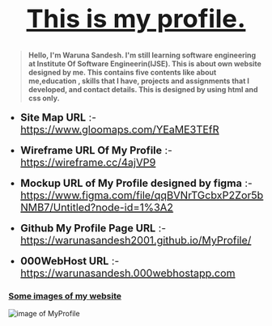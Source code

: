 <h1 style="text-align: center; font-size: 50px"><u>This is my profile.</u></h1>

> #### Hello, I'm Waruna Sandesh. I'm still learning software engineering at Institute Of Software Engineerin(IJSE). This is about own website designed by me. This contains five contents like about me,education , skills that I have, projects and assignments that I developed, and contact details. This is designed by using html and css only.


<ul>
<li style="font-size: 20px"><b>Site Map URL</b> :- <a href="https://www.gloomaps.com/YEaME3TEfR" target="_blank">https://www.gloomaps.com/YEaME3TEfR</a></li>
<br>
<li style="font-size: 20px"><b>Wireframe URL Of My Profile</b> :- <a href="https://wireframe.cc/4ajVP9" target="_blank">https://wireframe.cc/4ajVP9</a></li>
<br>
<li style="font-size: 20px"><b>Mockup URL of My Profile designed by figma</b> :- <a href="https://www.figma.com/file/qqBVNrTGcbxP2Zor5bNMB7/Untitled?node-id=1%3A2" target="_blank">https://www.figma.com/file/qqBVNrTGcbxP2Zor5bNMB7/Untitled?node-id=1%3A2</a></li>
<br>
<li style="font-size: 20px"><b>Github My Profile Page URL</b> :- <a href="https://warunasandesh2001.github.io/MyProfile/" target="_blank">https://warunasandesh2001.github.io/MyProfile/</a></li>
<br>
<li style="font-size: 20px"><b>000WebHost URL</b> :- <a href="https://warunasandesh.000webhostapp.com" target="_blank">https://warunasandesh.000webhostapp.com</a></li>
</ul>

<h3><u><b>Some images of my website</b></u></h3>

![image of MyProfile](assets/Images/0001.jpg)